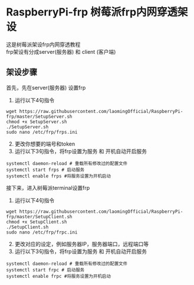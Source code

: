 # RaspberryPi-frp 树莓派frp内网穿透架设
这是树莓派架设frp内网穿透教程  
frp架设有分成server(服务器) 和 client (客户端)  

## 架设步骤
首先，先在server(服务器) 设置frp  
1. 运行以下4句指令  
```
wget https://raw.githubusercontent.com/laomingOfficial/RaspberryPi-frp/master/SetupServer.sh  
chmod +x SetupServer.sh  
./SetupServer.sh  
sudo nano /etc/frp/frps.ini
```
2. 更改你想要的端号和token  
3. 运行以下3句指令，将frp设置为服务 和 开机自动开启服务  
```
systemctl daemon-reload # 重载所有修改过的配置文件  
systemctl start frps # 启动服务  
systemctl enable frps #将服务设置为开机启动  
```

接下来，进入树莓派terminal设置frp  
1. 运行以下4句指令  
```
wget https://raw.githubusercontent.com/laomingOfficial/RaspberryPi-frp/master/SetupClient.sh  
chmod +x SetupClient.sh  
./SetupClient.sh  
sudo nano /etc/frp/frpc.ini  
```
2. 更改对应的设定，例如服务器IP，服务器端口，远程端口等  
3. 运行以下3句指令，将frp设置为服务 和 开机自动开启服务  
```
systemctl daemon-reload # 重载所有修改过的配置文件  
systemctl start frpc # 启动服务  
systemctl enable frpc #将服务设置为开机启动  
```